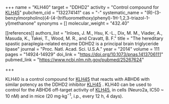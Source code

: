 +++
name = "KLH40"
target = "DDHD2"
activity = "Control compound for <a href='#klh45' class='js-scroll-trigger'>KLH45</a>"
pubchem_cid = "132274141"
cas = "-"
systematic_name = "(R)-(3-benzylmorpholino)(4-(4-(trifluoromethoxy)phenyl)-1H-1,2,3-triazol-1-yl)methanone"
synonyms = []
molecular_weight = "432.40"


[[references]]
authors_list = "Inloes, J. M., Hsu, K.-L., Dix, M. M., Viader, A., Masuda, K., Takei, T., Wood, M. R., and Cravatt, B. F."
title = "The hereditary spastic paraplegia-related enzyme DDHD2 is a principal brain triglyceride lipase"
journal = "Proc. Natl. Acad. Sci. U.S.A."
year = "2014"
volume = 111
pages = "14924-14929"
doi_link = "https://doi.org/10.1073/pnas.1413706111"
pubmed_link = "https://www.ncbi.nlm.nih.gov/pubmed/25267624"

+++

KLH40 is a control compound for <a href="#klh45" class="js-scroll-trigger">KLH45</a> that reacts with ABHD6 with similar potency as the DDHD2 inhibitor <a href="#klh45" class="js-scroll-trigger">KLH45</a> . KLH40 can be used to control for the ABHD6 off-target activity of <a href="#klh45" class="js-scroll-trigger">KLH45</a>, in cells (Neuro2a, IC50 ~ 10 nM) and in mice (20 mg⋅kg<sup>−1</sup>, i.p., every 12 h, 4 days).
